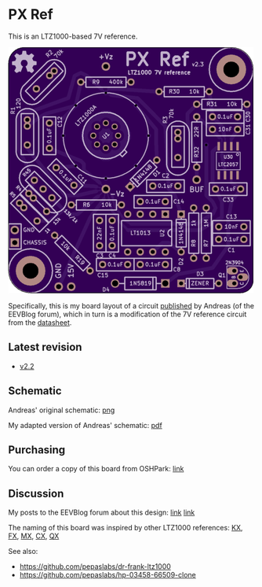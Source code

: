 # PX Ref

This is an LTZ1000-based 7V reference.

![](kicad/releases/v2.3/top.png)

Specifically, this is my board layout of a circuit [published](http://www.eevblog.com/forum/metrology/ultra-precision-reference-ltz1000/msg249123/#msg249123) by Andreas (of the EEVBlog forum), which in turn is a modification of the 7V reference circuit from the [datasheet](http://cds.linear.com/docs/en/datasheet/1000afe.pdf).

## Latest revision

- [v2.2](kicad/releases/v2.3)

## Schematic

Andreas' original schematic: [png](media/LTZ1KA_1b.PNG)

My adapted version of Andreas' schematic: [pdf](kicad/releases/v2.3/basic-ltz1000.pdf)

## Purchasing

You can order a copy of this board from OSHPark: [link](https://oshpark.com/shared_projects/5n56VbPg)

## Discussion

My posts to the EEVBlog forum about this design: [link](http://www.eevblog.com/forum/metrology/ultra-precision-reference-ltz1000/msg1375209/#msg1375209) [link](http://www.eevblog.com/forum/metrology/px-reference/)

The naming of this board was inspired by other LTZ1000 references: [KX](https://xdevs.com/article/kx-ref/), [FX](https://xdevs.com/article/792x/), [MX](https://www.eevblog.com/forum/metrology/mx-reference/), [CX](https://www.eevblog.com/forum/metrology/cx-reference/), [QX](http://www.eevblog.com/forum/metrology/ultra-precision-reference-ltz1000/msg1377719/#msg1377719)

See also:
- https://github.com/pepaslabs/dr-frank-ltz1000
- https://github.com/pepaslabs/hp-03458-66509-clone
